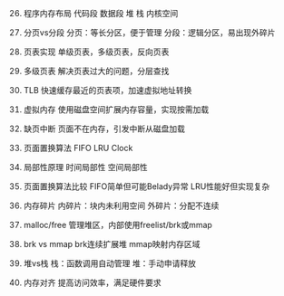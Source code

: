 26. 程序内存布局
代码段
数据段
堆
栈
内核空间

27. 分页vs分段
分页：等长分区，便于管理
分段：逻辑分区，易出现外碎片

28. 页表实现
单级页表，多级页表，反向页表

29. 多级页表
解决页表过大的问题，分层查找

30. TLB
快速缓存最近的页表项，加速虚拟地址转换

31. 虚拟内存
使用磁盘空间扩展内存容量，实现按需加载

32. 缺页中断
页面不在内存，引发中断从磁盘加载

33. 页面置换算法
FIFO
LRU
Clock

34. 局部性原理
时间局部性
空间局部性

35. 页面置换算法比较
FIFO简单但可能Belady异常
LRU性能好但实现复杂

36. 内存碎片
内碎片：块内未利用空间
外碎片：分配不连续

37. malloc/free
管理堆区，内部使用freelist/brk或mmap

38. brk vs mmap
brk连续扩展堆
mmap映射内存区域

39. 堆vs栈
栈：函数调用自动管理
堆：手动申请释放

40. 内存对齐
提高访问效率，满足硬件要求

